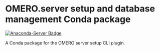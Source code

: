 # OMERO.server setup and database management Conda package
[![Anaconda-Server Badge](https://anaconda.org/manics/omero-server-setup/badges/version.svg)](https://anaconda.org/manics/omero-server-setup)

A Conda package for the OMERO server setup CLI plugin.
